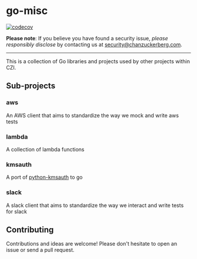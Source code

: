 # go-misc
[![codecov](https://codecov.io/gh/chanzuckerberg/go-misc/branch/master/graph/badge.svg)](https://codecov.io/gh/chanzuckerberg/go-misc)

**Please note**: If you believe you have found a security issue, _please responsibly disclose_ by contacting us at [security@chanzuckerberg.com](mailto:security@chanzuckerberg.com).

----

This is a collection of Go libraries and projects used by other projects within CZI.

## Sub-projects

### aws
An AWS client that aims to standardize the way we mock and write aws tests

### lambda
A collection of lambda functions

### kmsauth
A port of [python-kmsauth](https://github.com/lyft/python-kmsauth) to go

### slack
A slack client that aims to standardize the way we interact and write tests for slack

## Contributing
Contributions and ideas are welcome! Please don't hesitate to open an issue or send a pull request.
